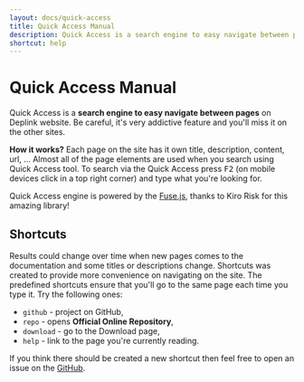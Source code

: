 ```yaml
---
layout: docs/quick-access
title: Quick Access Manual
description: Quick Access is a search engine to easy navigate between pages on Deplink website. Here you can learn how it works and see the shortcuts which could be helpful for you.
shortcut: help
---
```


Quick Access Manual
===================

Quick Access is a **search engine to easy navigate between pages** on Deplink website. Be careful, it's very addictive feature and you'll miss it on the other sites.

**How it works?** Each page on the site has it own title, description, content, url, ... Almost all of the page elements are used when you search using Quick Access tool. To search via the Quick Access press <kbd class="key">F2</kbd> (on mobile devices click <span class="icon-search"></span> in a top right corner) and type what you're looking for.

Quick Access engine is powered by the [Fuse.js](http://fusejs.io), thanks to Kiro Risk for this amazing library!

Shortcuts
---------

Results could change over time when new pages comes to the documentation and some titles or descriptions change. Shortcuts was created to provide more convenience on navigating on the site. The predefined shortcuts ensure that you'll go to the same page each time you type it. Try the following ones:

- `github` - project on GitHub,
- `repo` - opens **Official Online Repository**,
- `download` - go to the Download page,
- `help` - link to the page you're currently reading.

If you think there should be created a new shortcut then feel free to open an issue on the [GitHub](https://github.com/deplink/website/issues).
